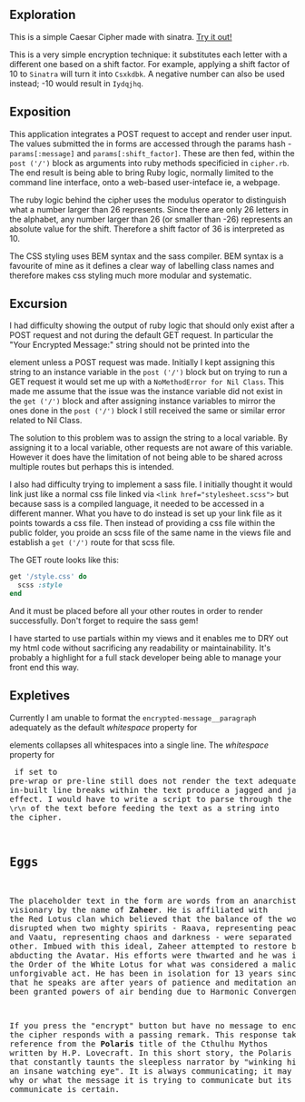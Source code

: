 ## Exploration
This is a simple Caesar Cipher made with sinatra. [Try it out!](https://csrail-caesar-cipher.herokuapp.com/)

This is a very simple encryption technique: it substitutes each letter with a different one based on a shift factor. For example, applying a shift factor of 10 to `Sinatra` will turn it into `Csxkdbk`. A negative number can also be used instead; -10 would result in `Iydqjhq`.


## Exposition
This application integrates a POST request to accept and render user input. The values submitted the in forms are accessed through the params hash - `params[:message]` and `params[:shift_factor]`. These are then fed, within the `post ('/')` block as arguments into ruby methods specificied in `cipher.rb`. The end result is being able to bring Ruby logic, normally limited to the command line interface, onto a web-based user-inteface ie, a webpage.

The ruby logic behind the cipher uses the modulus operator to distinguish what a number larger than 26 represents. Since there are only 26 letters in the alphabet, any number larger than 26 (or smaller than -26) represents an absolute value for the shift. Therefore a shift factor of 36 is interpreted as 10.

The CSS styling uses BEM syntax and the sass compiler. BEM syntax is a favourite of mine as it defines a clear way of labelling class names and therefore makes css styling much more modular and systematic.


## Excursion
I had difficulty showing the output of ruby logic that should only exist after a POST request and not during the default GET request. In particular the "Your Encrypted Message:" string should not be printed into the <p> element unless a POST request was made. Initially I kept assigning this string to an instance variable in the `post ('/')` block but on trying to run a GET request it would set me up with a `NoMethodError for Nil Class`. This made me assume that the issue was the instance variable did not exist in the `get ('/')` block and after assigning instance variables to mirror the ones done in the `post ('/')` block I still received the same or similar error related to Nil Class.

The solution to this problem was to assign the string to a local variable. By assigning it to a local variable, other requests are not aware of this variable. However it does have the limitation of not being able to be shared across multiple routes but perhaps this is intended.

I also had difficulty trying to implement a sass file. I initially thought it would link just like a normal css file linked via `<link href="stylesheet.scss">` but because sass is a compiled language, it needed to be accessed in a different manner. What you have to do instead is set up your link file as it points towards a css file. Then instead of providing a css file within the public folder, you proide an scss file of the same name in the views file and establish a `get ('/')` route for that scss file.

The GET route looks like this:
```ruby
get '/style.css' do
  scss :style
end
```
And it must be placed before all your other routes in order to render successfully. Don't forget to require the sass gem!

I have started to use partials within my views and it enables me to DRY out my html code without sacrificing any readability or maintainability. It's probably a highlight for a full stack developer being able to manage your front end this way.


## Expletives
Currently I am unable to format the `encrypted-message__paragraph` adequately as the default *whitespace* property for <p> elements collapses all whitespaces into a single line. The *whitespace* property for <pre> if set to pre-wrap or pre-line still does not render the text adequately as in-built line breaks within the text produce a jagged and jarring effect. I would have to write a script to parse through the `\r\n` of the text before feeding the text as a string into the cipher.


## Eggs
The placeholder text in the form are words from an anarchist visionary by the name of **Zaheer**. He is affiliated with the Red Lotus clan which believed that the balance of the world was disrupted when two mighty spirits - Raava, representing peace and light, and Vaatu, representing chaos and darkness - were separated from each other. Imbued with this ideal, Zaheer attempted to restore balance by abducting the Avatar. His efforts were thwarted and he was imprisoned by the Order of the White Lotus for what was considered a malicious and unforgivable act. He has been in isolation for 13 years since. The words that he speaks are after years of patience and meditation and having been granted powers of air bending due to Harmonic Convergence.

If you press the "encrypt" button but have no message to encrypt then the cipher responds with a passing remark. This response takes its reference from the **Polaris** title of the Cthulhu Mythos written by H.P. Lovecraft. In this short story, the Polaris is a star that constantly taunts the sleepless narrator by "winking hideously like an insane watching eye". It is always communicating; it may never know why or what the message it is trying to communicate but its intent to communicate is certain.

